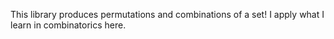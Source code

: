 This library produces permutations and combinations of a set! I apply what I learn in combinatorics here.
